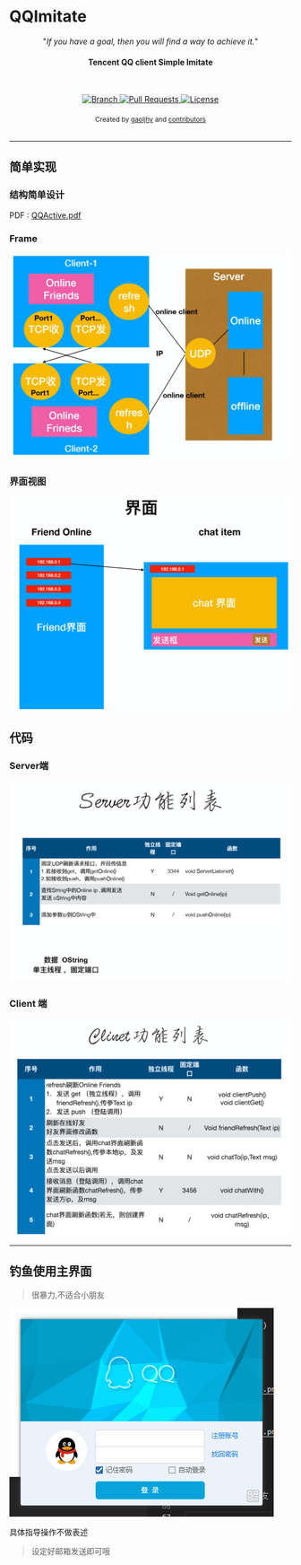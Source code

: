 # QQImitate


<p align="center">"<i>If you have a goal, then you will find a way to achieve it.</i>"</p>

<h4 align="center">Tencent QQ client Simple Imitate</h4>

<br>

<p align="center">
  <a href="https://github.com/gaoljhy/QQImitate/tree/master">
    <img src="https://img.shields.io/badge/Branch-master-green.svg?longCache=true"
        alt="Branch">
  </a>
  <a href="https://github.com/gaoljhy/QQImitate/pulls">
    <img src="https://img.shields.io/badge/PRs-welcome-brightgreen.svg?longCache=true"
        alt="Pull Requests">
  </a>
  <a href="https://github.com/gaoljhy/QQImitate/blob/master/LICENSE">
    <img src="https://img.shields.io/badge/License-MIT-blue.svg?longCache=true"
        alt="License">
  </a>
</p>

<div align="center">
  <sub>Created by
  <a href="http://grj321.com">gaoljhy</a> and
  <a href="https://github.com/gaoljhy/QQImitate/contributors">
    contributors
  </a>
</div>

<br>

****

## 简单实现

### 结构简单设计

PDF : [QQActive.pdf](./QQActive.pdf)

### Frame

![Frame](./Frame.png)

### 界面视图

![view](./view.png)

## 代码

### Server端

![Server](./Server.png)

### Client 端

![Clinet](./client.png)

------------

## 钓鱼使用主界面

> 很暴力,不适合小朋友

![qq](qq_Fish.png)

具体指导操作不做表述

> 设定好邮箱发送即可哦

